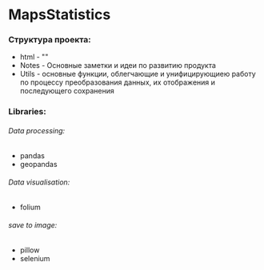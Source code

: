 # MapsStatistics

### Структура проекта:
- html - ""
- Notes - Основные заметки и идеи по развитию продукта
- Utils - основные функции, облегчающие и унифицирующиею работу по процессу преобразования данных, их отображения и последующего сохранения

### Libraries:
###### Data processing:
- pandas
- geopandas

###### Data visualisation:
- folium

###### save to image:
- pillow
- selenium
